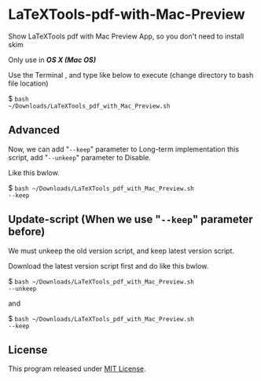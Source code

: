 # LaTeXTools-pdf-with-Mac-Preview

Show LaTeXTools pdf with Mac Preview App, so you don't need to install skim


Only use in _**OS X (Mac OS)**_

Use the Terminal , and type like below to execute (change directory to bash file location)

$ <code>bash ~/Downloads/LaTeXTools_pdf_with_Mac_Preview.sh</code>

## Advanced

Now, we can add "<code>--keep</code>" parameter to Long-term implementation this script, add "<code>--unkeep</code>" parameter to Disable.

Like this bwlow.

$ <code>bash ~/Downloads/LaTeXTools_pdf_with_Mac_Preview.sh --keep</code>

## Update-script (When we use "<code>--keep</code>" parameter before)

We must unkeep the old version script, and keep latest version script.

Download the latest version script first and do like this bwlow.

$ <code>bash ~/Downloads/LaTeXTools_pdf_with_Mac_Preview.sh --unkeep</code>

and

$ <code>bash ~/Downloads/LaTeXTools_pdf_with_Mac_Preview.sh --keep</code>

## License

This program released under [MIT License](LICENSE).
